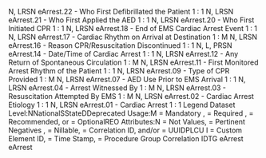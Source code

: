 

N, LRSN
eArrest.22 - Who First Defibrillated the Patient
1 : 1
N, LRSN
eArrest.21 - Who First Applied the AED
1 : 1
N, LRSN
eArrest.20 - Who First Initiated CPR
1 : 1
N, LRSN
eArrest.18 - End of EMS Cardiac Arrest Event
1 : 1
N, LRSN
eArrest.17 - Cardiac Rhythm on Arrival at Destination
1 : M
N, LRSN
eArrest.16 - Reason CPR/Resuscitation Discontinued
1 : 1
N, L, PRSN
eArrest.14 - Date/Time of Cardiac Arrest
1 : 1
N, LRSN
eArrest.12 - Any Return of Spontaneous Circulation
1 : M
N, LRSN
eArrest.11 - First Monitored Arrest Rhythm of the Patient
1 : 1
N, LRSN
eArrest.09 - Type of CPR Provided
1 : M
N, LRSN
eArrest.07 - AED Use Prior to EMS Arrival
1 : 1
N, LRSN
eArrest.04 - Arrest Witnessed By
1 : M
N, LRSN
eArrest.03 - Resuscitation Attempted By EMS
1 : M
N, LRSN
eArrest.02 - Cardiac Arrest Etiology
1 : 1
N, LRSN
eArrest.01 - Cardiac Arrest
1 : 1
Legend
Dataset Level:NNationalSStateDDeprecated
Usage:M = Mandatory ,  = Required ,  = Recommended, or  = OptionalREO
Attributes:N = Not Values,  = Pertinent Negatives ,  = Nillable,  = Correlation ID, and/or  = UUIDPLCU
I = Custom Element ID,  = Time Stamp,  = Procedure Group Correlation IDTG
eArrest
eArrest